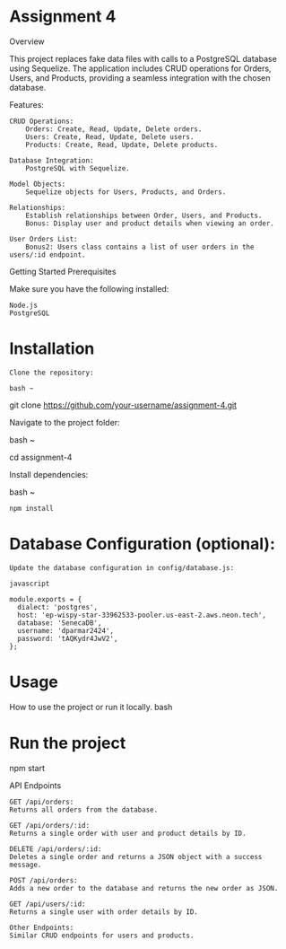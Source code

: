 # Assignment 4
Overview

This project replaces fake data files with calls to a PostgreSQL database using Sequelize. The application includes CRUD operations for Orders, Users, and Products, providing a seamless integration with the chosen database.

Features:

    CRUD Operations:
        Orders: Create, Read, Update, Delete orders.
        Users: Create, Read, Update, Delete users.
        Products: Create, Read, Update, Delete products.

    Database Integration:
        PostgreSQL with Sequelize.

    Model Objects:
        Sequelize objects for Users, Products, and Orders.

    Relationships:
        Establish relationships between Order, Users, and Products.
        Bonus: Display user and product details when viewing an order.

    User Orders List:
        Bonus2: Users class contains a list of user orders in the users/:id endpoint.

Getting Started
Prerequisites

Make sure you have the following installed:

    Node.js
    PostgreSQL

# Installation

    Clone the repository:

    bash ~

git clone https://github.com/your-username/assignment-4.git

Navigate to the project folder:

bash ~

cd assignment-4

Install dependencies:

bash ~

    npm install

# Database Configuration (optional):

    Update the database configuration in config/database.js:

    javascript

    module.exports = {
      dialect: 'postgres',
      host: 'ep-wispy-star-33962533-pooler.us-east-2.aws.neon.tech',
      database: 'SenecaDB',
      username: 'dparmar2424',
      password: 'tAQKydr4JwV2',
    };

# Usage

How to use the project or run it locally.
bash

# Run the project
npm start

API Endpoints

    GET /api/orders:
    Returns all orders from the database.

    GET /api/orders/:id:
    Returns a single order with user and product details by ID.

    DELETE /api/orders/:id:
    Deletes a single order and returns a JSON object with a success message.

    POST /api/orders:
    Adds a new order to the database and returns the new order as JSON.

    GET /api/users/:id:
    Returns a single user with order details by ID.

    Other Endpoints:
    Similar CRUD endpoints for users and products.
